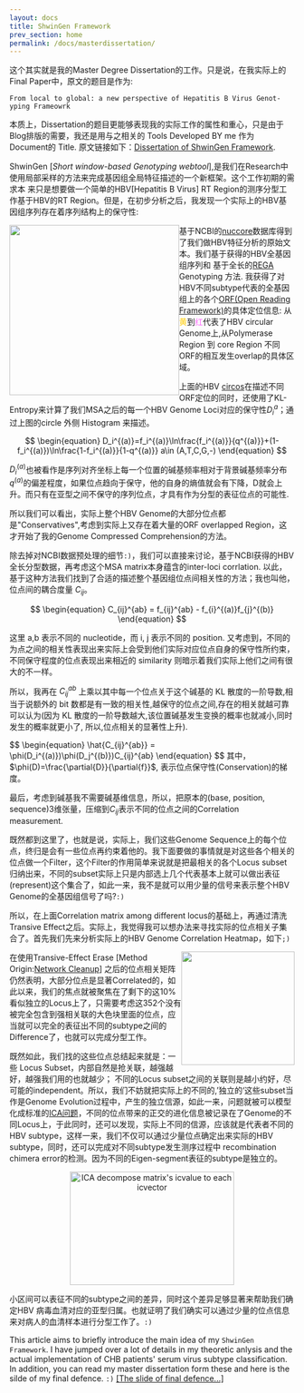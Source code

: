 ```yaml
---
layout: docs
title: ShwinGen Framework
prev_section: home
permalink: /docs/masterdissertation/
---
```


这个其实就是我的Master Degree Dissertation的工作。只是说，在我实际上的Final Paper中，原文的题目是作为: 

`From local to global: a new perspective of Hepatitis B Virus Genot- 
yping Frameowrk`

本质上，Dissertation的题目更能够表现我的实际工作的属性和重心，只是由于Blog排版的需要，我还是用与之相关的 Tools Developed BY me 作为 Document的
Title. 原文链接如下：<a href="{{site.baseurl}}/assets/MasterDissertation.pdf">Dissertation of ShwinGen Framework</a>.

ShwinGen [*Short window-based Genotyping webtool*],是我们在Research中使用局部采样的方法来完成基因组全局特征描述的一个新框架。这个工作初期的需求本
来只是想要做一个简单的HBV[Hepatitis B Virus] RT Region的测序分型工作基于HBV的RT Region。但是，在初步分析之后，我发现一个实际上的HBV基因组序列存在着序列结构上的保守性:
<div>
	<img src="{{site.baseurl}}/img/hbv_circos.svg" width="300" height="300" style="float:left;" type="image/svg+xml">
	基于NCBI的<a href="http://www.ncbi.nlm.nih.gov/nuccore">nuccore</a>数据库得到了我们做HBV特征分析的原始文本。我们基于获得的HBV全基因组序列和
	基于全长的<a href="http://newbioafrica.mrc.ac.za/rega-genotype/">REGA</a> Genotyping 方法. 我获得了对HBV不同subtype代表的全基因组上的各个<a href="http://en.wikipedia.org/wiki/Open_reading_frame">ORF(Open Reading Framework)</a>的具体定位信息: 从<a style="color:#FFCC00">黄</a>到<a style="color:#FF66FF">红</a>代表了HBV circular Genome上,从Polymerase Region 到 core Region 不同ORF的相互发生overlap的具体区域。
</div>

上面的HBV <a href="http://circos.ca">circos</a>在描述不同ORF定位的同时，还使用了KL-Entropy来计算了我们MSA之后的每一个HBV Genome Loci对应的保守性$D_{i}^{a}$；通过上图的circle 外侧 Histogram 来描述。

$$
\begin{equation}
D_i^{(a)}=f_i^{(a)}\ln\frac{f_i^{(a)}}{q^{(a)}}+(1-f_i^{(a)})\ln\frac{1-f_i^{(a)}}{1-q^{(a)}}      a\in (A,T,C,G,-)
\end{equation}
$$

$D_i^{(a)}$也被看作是序列对齐坐标上每一个位置的碱基频率相对于背景碱基频率分布$q^{(a)}$的偏差程度，如果位点趋向于保守，他的自身的熵值就会有下降，D就会上升。而只有在亚型之间不保守的序列位点，才具有作为分型的表征位点的可能性.

所以我们可以看出，实际上整个HBV Genome的大部分位点都是"Conservatives",考虑到实际上又存在着大量的ORF overlapped Region，这才开始了我的Genome Compressed Comprehension的方法。

除去掉对NCBI数据预处理的细节`:)`，我们可以直接来讨论，基于NCBI获得的HBV全长分型数据，再考虑这个MSA matrix本身蕴含的inter-loci corrlation.
以此，基于这种方法我们找到了合适的描述整个基因组位点间相关性的方法；我也叫他，位点间的耦合度量 $C_{ij}$。

<div align="center">
$$
\begin{equation}
C_{ij}^{ab} = f_{ij}^{ab} - f_{i}^{(a)}f_{j}^{(b)} 
\end{equation}
$$
</div>

这里 a,b 表示不同的 nucleotide，而 i, j 表示不同的 position. 又考虑到，不同的为点之间的相关性表现出来实际上会受到他们实际对应位点自身的保守性所约束，不同保守程度的位点表现出来相近的 similarity 则暗示着我们实际上他们之间有很大的不一样。

所以，我再在 $C^{ab}_{ij}$ 上乘以其中每一个位点关于这个碱基的 KL 散度的一阶导数,相当于说额外的 bit 数都是有一致的相关性,越保守的位点之间,存在的相关就越可靠可以认为(因为 KL 散度的一阶导数越大,该位置碱基发生变换的概率也就减小,同时发生的概率就更小了, 所以,位点相关的显著性上升).

<div>
$$
\begin{equation}
\hat{C_{ij}^{ab}} = \phi(D_i^{(a)})\phi(D_j^{(b)})C_{ij}^{ab}
\end{equation}
$$
其中，$\phi(D)=\frac{\partial{D}}{\partial{f}}$, 表示位点保守性(Conservation)的梯度。
</div>

最后，考虑到碱基我不需要碱基维信息，所以，把原本的(base, position, sequence)3维张量，压缩到$C_{ij}$表示不同的位点之间的Correlation measurement.


既然都到这里了，也就是说，实际上，我们这些Genome Sequence上的每个位点，终归是会有一些位点再约束着他的。我下面要做的事情就是对这些各个相关的位点做一个Filter，这个Filter的作用简单来说就是把最相关的各个Locus subset归纳出来，不同的subset实际上只是内部选上几个代表基本上就可以做出表征(represent)这个集合了，如此一来，我不是就可以用少量的信号来表示整个HBV Genome的全基因组信号了吗?`:)`

所以，在上面Correlation matrix among different locus的基础上，再通过清洗Transive Effect之后。实际上，我觉得我可以想办法来寻找实际的位点相关子集合了。首先我们先来分析实际上的HBV Genome Correlation Heatmap，如下`;)`
<div>
	<img src="{{site.baseurl}}/img/ND_Cleanup_Positiona.png" width="200" height="200" style="float:right">
</div>

在使用Transive-Effect Erase [Method Origin:<a href="http://www.nature.com/nbt/journal/v31/n8/full/nbt.2657.html">Network Cleanup</a>] 之后的位点相关矩阵仍然表明，大部分位点是显著Correlated的，如此以来，我们的焦点就被聚焦在了剩下的这10% 看似独立的Locus上了，只需要考虑这352个没有被完全包含到强相关联的大色块里面的位点，应当就可以完全的表征出不同的subtype之间的Difference了，也就可以完成分型工作。

既然如此，我们找的这些位点总结起来就是：一些 Locus Subset，内部自然是抢关联，越强越好，越强我们用的也就越少； 不同的Locus subset之间的关联则是越小约好，尽可能的independent。所以，我们不妨就把实际上的不同的,’独立的‘这些subset当作是Genome Evolution过程中，产生的独立信源，如此一来，问题就被可以模型化成标准的<a href="http://en.wikipedia.org/wiki/Independent_component_analysis">ICA问题</a>，不同的位点带来的正交的进化信息被记录在了Genome的不同Locus上，于此同时，还可以发现，实际上不同的信源，应该就是代表者不同的HBV subtype，这样一来，我们不仅可以通过少量位点确定出来实际的HBV subtype，同时，还可以完成对不同subtype发生测序过程中 recombination chimera error的检测。因为不同的Eigen-segment表征的subtype是独立的。

<div align="center">
	<img src="{{site.baseurl}}/img/ICA_Classification.png" width="290" height="200" style="float:center" ALT="ICA decompose matrix's icvalue to each icvector">
</div>

小区间可以表征不同的subtype之间的差异，同时这个差异足够显著来帮助我们确定HBV 病毒血清对应的亚型归属。也就证明了我们确实可以通过少量的位点信息来对病人的血清样本进行分型工作了。`:)`

This article aims to briefly introduce the main idea of my `ShwinGen Framework`. I have jumped over a lot of details in my theoretic anlysis and the actual implementation of CHB patients' serum virus subtype classification. In addition, you can read my master dissertation form these and here is the silde of my final defence. `:)` <a href="{{site.baseurl}}/assets/Final_Defence.pdf">[The slide of final defence...]</a>

























